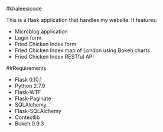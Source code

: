 #khaleesicode

This is a flask application that handles my website. It features:
* Microblog application
* Login form
* Fried Chicken Index form
* Fried Chicken Index map of London using Bokeh charts
* Fried Chicken Index RESTful API

##Requirements
* Flask 0.10.1
* Python 2.7.9
* Flask-WTF
* Flask-Paginate
* SQLAlchemy
* Flask-SQLAlchemy
* Contextlib
* Bokeh 0.9.3










